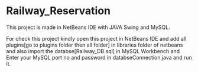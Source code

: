 # Railway_Reservation

This project is made in NetBeans IDE with JAVA Swing and MySQL.

For check this project kindly open this project in NetBeans IDE and add all plugins[go to plugins folder then all folder] in libraries folder of netbeans and also import the databse[Railway_DB.sql] in MySQL Workbench and Enter your MySQL port no and password in databseConnection.java and run it.